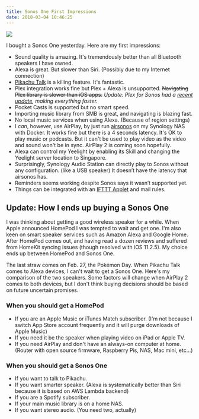 ```yaml
---
title: Sonos One First Impressions
date: 2018-03-04 10:46:25
---
```


![](https://micro.mudkip.me/wp-content/uploads/scontent.cdninstagram.com/vp/a984573d8311c642232ee77a043919c8/5B33B7C0/t51.2885-15/s640x640/sh0.08/e35/28430620_370592663421909_2447585747549552640_n.jpg)

I bought a Sonos One yesterday. Here are my first impressions:

* Sound quality is amazing. It's tremendously better than all Bluetooth speakers I have owned.
* Alexa is great. But slower than Siri. (Possibly due to my Internet connection)
* [Pikachu Talk](https://www.pokemon.com/us/app/pikachu-talk/) is a killing feature. It's fantastic.
* Plex integration works fine but Plex + Alexa is unsupported. <del>Navigating Plex library is slower than iOS apps.</del> *Update: Plex for Sonos had a [recent update](http://forums.plex.tv/discussion/311856/plex-for-sonos), making everything faster.*
* Pocket Casts is supported but no smart speed.
* Importing music library from SMB is great, and navigating is blazing fast.
* No local music services when using Alexa. (Because of region settings)
* I *can*, however, use AirPlay, by just run [airsonos](https://github.com/justintime/docker-airsonos) on my Synology NAS with Docker. It works fine but there is a 4 seconds latency. It's OK to play music or podcasts. But it can't be used to play video as the video and sound won't be in sync. AirPlay 2 is coming soon hopefully.
* Alexa can control my Yeelight by enabling its Skill and changing the Yeelight server location to Singapore.
* Surprisingly, Synology Audio Station can directly play to Sonos without any configuration. (like a USB speaker) It doesn’t have the latency that airsonos has. 
* Reminders seems working despite Sonos says it wasn’t supported yet.
* Things can be integrated with an [IFTTT Applet](https://ifttt.com/applets/ZtSApiVQ-create-things-to-dos-from-amazon-alexa) and mail rules.

## Update: How I ends up buying a Sonos One

I was thinking about getting a good wireless speaker for a while. When Apple announced HomePod I was tempted to wait and get one. I'm also keen on smart speaker services such as Amazon Alexa and Google Home. After HomePod comes out, and having read a dozen reviews and suffered from HomeKit syncing issues (though resolved with iOS 11.2.5). My choice ends up between HomePod and Sonos One.

The last straw comes on Feb. 27, the Pokémon Day. When Pikachu Talk comes to Alexa devices, I can't wait to get a Sonos One. Here's my comparison of the two speakers. Some factors will change when AirPlay 2 comes to both devices, but I don't think buying decisions should be based on future uncertain promises.

### When you should get a HomePod

* If you are an Apple Music or iTunes Match subscriber. (I'm not because I switch App Store account frequently and it will purge downloads of Apple Music)
* If you need it be the speaker when playing video on iPad or Apple TV.
* If you need AirPlay and don't have an always-on computer at home. (Router with open source firmware, Raspberry Pis, NAS, Mac mini, etc...)

### When you should get a Sonos One

* If you want to talk to Pikachu.
* If you want smarter speaker. (Alexa is systematically better than Siri because it is based on AWS Lambda backend)
* If you are a Spotify subscriber.
* If your main music library is on a home NAS.
* If you want stereo audio. (You need two, actually)